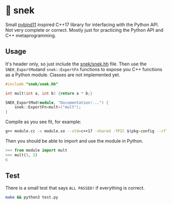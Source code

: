 # 🐍 snek
Small [pybind11](https://github.com/pybind/pybind11) inspired C++17 library for interfacing with the Python API.
Not very complete or correct. Mostly just for practicing the Python API and C++ metaprogramming.

## Usage
It's header only, so just include the [snek/snek.hh](./snek/snek.hh) file.
Then use the `SNEK_ExportMod`and `snek::ExportFn` functions to expose you C++ functions as a Python module. Classes are not implemented yet. 
```cpp
#include "snek/snek.hh"

int mult(int a, int b) {return a * b;}

SNEK_ExportMod(module, "Documentation!...") {
    snek::ExportFn<mult>("mult");
}
```

Compile as you see fit, for example:
```sh
g++ module.cc -o module.so --std=c++17 -shared -fPIC $(pkg-config --cflags python3)
```

Then you should be able to import and use the module in Python.
```python
>>> from module import mult
>>> mult(3, 2)
6
```

## Test

There is a small test that says ` ALL PASSED! ` if everything is correct.
```sh
make && python3 test.py 
```
